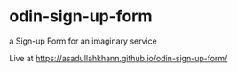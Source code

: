 # odin-sign-up-form

a Sign-up Form for an imaginary service

Live at https://asadullahkhann.github.io/odin-sign-up-form/